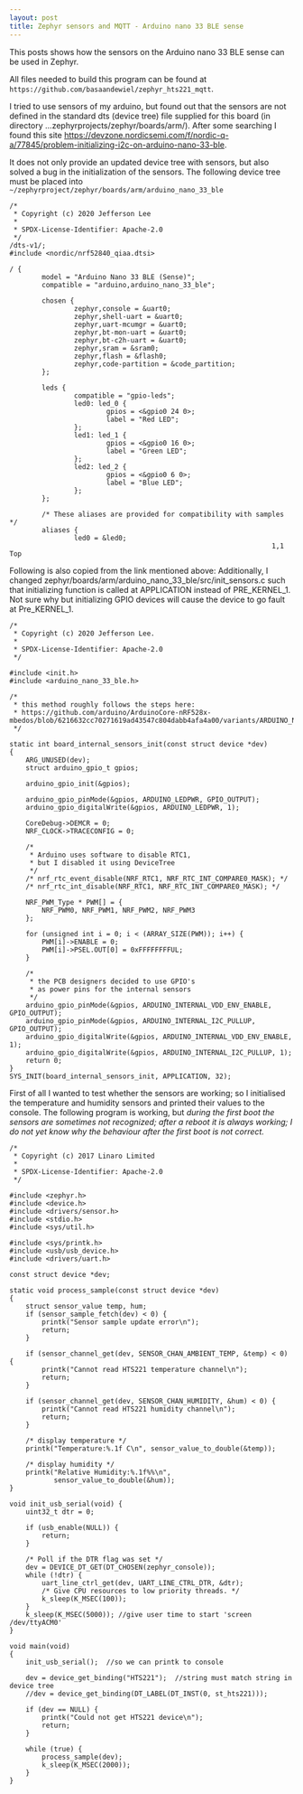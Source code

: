 ```yaml
---
layout: post
title: Zephyr sensors and MQTT - Arduino nano 33 BLE sense
---
```

This posts shows how the sensors on the Arduino nano 33 BLE sense can be used in Zephyr.

All files needed to build this program can be found at `https://github.com/basaandewiel/zephyr_hts221_mqtt`. 

I tried to use sensors of my arduino, but found out that the sensors are not defined in the standard dts (device tree) file supplied for this board (in directory ...zephyrprojects/zephyr/boards/arm/).
After some searching I found this site https://devzone.nordicsemi.com/f/nordic-q-a/77845/problem-initializing-i2c-on-arduino-nano-33-ble.

It does not only provide an updated device tree with sensors, but also solved a bug in the initialization of the sensors.
The following device tree must be placed into `~/zephyrproject/zephyr/boards/arm/arduino_nano_33_ble`

```
/*
 * Copyright (c) 2020 Jefferson Lee
 *
 * SPDX-License-Identifier: Apache-2.0
 */
/dts-v1/;
#include <nordic/nrf52840_qiaa.dtsi>

/ {
        model = "Arduino Nano 33 BLE (Sense)";
        compatible = "arduino,arduino_nano_33_ble";

        chosen {
                zephyr,console = &uart0;
                zephyr,shell-uart = &uart0;
                zephyr,uart-mcumgr = &uart0;
                zephyr,bt-mon-uart = &uart0;
                zephyr,bt-c2h-uart = &uart0;
                zephyr,sram = &sram0;
                zephyr,flash = &flash0;
                zephyr,code-partition = &code_partition;
        };

        leds {
                compatible = "gpio-leds";
                led0: led_0 {
                        gpios = <&gpio0 24 0>;
                        label = "Red LED";
                };
                led1: led_1 {
                        gpios = <&gpio0 16 0>;
                        label = "Green LED";
                };
                led2: led_2 {
                        gpios = <&gpio0 6 0>;
                        label = "Blue LED";
                };
        };

        /* These aliases are provided for compatibility with samples */
        aliases {
                led0 = &led0;
                                                                 1,1           Top
```

Following is also copied from the link mentioned above:
Additionally, I changed zephyr/boards/arm/arduino_nano_33_ble/src/init_sensors.c such that initializing function is called at APPLICATION instead of PRE_KERNEL_1. Not sure why but initializing GPIO devices will cause the device to go fault at Pre_KERNEL_1.
```
/*
 * Copyright (c) 2020 Jefferson Lee.
 *
 * SPDX-License-Identifier: Apache-2.0
 */

#include <init.h>
#include <arduino_nano_33_ble.h>

/*
 * this method roughly follows the steps here:
 * https://github.com/arduino/ArduinoCore-nRF528x-mbedos/blob/6216632cc70271619ad43547c804dabb4afa4a00/variants/ARDUINO_NANO33BLE/variant.cpp#L136
 */

static int board_internal_sensors_init(const struct device *dev)
{
	ARG_UNUSED(dev);
	struct arduino_gpio_t gpios;

	arduino_gpio_init(&gpios);

	arduino_gpio_pinMode(&gpios, ARDUINO_LEDPWR, GPIO_OUTPUT);
	arduino_gpio_digitalWrite(&gpios, ARDUINO_LEDPWR, 1);

	CoreDebug->DEMCR = 0;
	NRF_CLOCK->TRACECONFIG = 0;

	/*
	 * Arduino uses software to disable RTC1,
	 * but I disabled it using DeviceTree
	 */
	/* nrf_rtc_event_disable(NRF_RTC1, NRF_RTC_INT_COMPARE0_MASK); */
	/* nrf_rtc_int_disable(NRF_RTC1, NRF_RTC_INT_COMPARE0_MASK); */

	NRF_PWM_Type * PWM[] = {
		NRF_PWM0, NRF_PWM1, NRF_PWM2, NRF_PWM3
	};

	for (unsigned int i = 0; i < (ARRAY_SIZE(PWM)); i++) {
		PWM[i]->ENABLE = 0;
		PWM[i]->PSEL.OUT[0] = 0xFFFFFFFFUL;
	}

	/*
	 * the PCB designers decided to use GPIO's
	 * as power pins for the internal sensors
	 */
	arduino_gpio_pinMode(&gpios, ARDUINO_INTERNAL_VDD_ENV_ENABLE, GPIO_OUTPUT);
	arduino_gpio_pinMode(&gpios, ARDUINO_INTERNAL_I2C_PULLUP, GPIO_OUTPUT);
	arduino_gpio_digitalWrite(&gpios, ARDUINO_INTERNAL_VDD_ENV_ENABLE, 1);
	arduino_gpio_digitalWrite(&gpios, ARDUINO_INTERNAL_I2C_PULLUP, 1);
	return 0;
}
SYS_INIT(board_internal_sensors_init, APPLICATION, 32);
```

First of all I wanted to test whether the sensors are working; so I initialised the temperature and humidity sensors and printed their values to the console.
The following program is working, but *during the first boot the sensors are sometimes not recognized; after a reboot it is always working; I do not yet know why the behaviour after the first boot is not correct.*

```
/*
 * Copyright (c) 2017 Linaro Limited
 *
 * SPDX-License-Identifier: Apache-2.0
 */

#include <zephyr.h>
#include <device.h>
#include <drivers/sensor.h>
#include <stdio.h>
#include <sys/util.h>

#include <sys/printk.h>
#include <usb/usb_device.h>
#include <drivers/uart.h>

const struct device *dev;

static void process_sample(const struct device *dev)
{
	struct sensor_value temp, hum;
	if (sensor_sample_fetch(dev) < 0) {
		printk("Sensor sample update error\n");
		return;
	}

	if (sensor_channel_get(dev, SENSOR_CHAN_AMBIENT_TEMP, &temp) < 0) {
		printk("Cannot read HTS221 temperature channel\n");
		return;
	}

	if (sensor_channel_get(dev, SENSOR_CHAN_HUMIDITY, &hum) < 0) {
		printk("Cannot read HTS221 humidity channel\n");
		return;
	}

	/* display temperature */
	printk("Temperature:%.1f C\n", sensor_value_to_double(&temp));

	/* display humidity */
	printk("Relative Humidity:%.1f%%\n",
	       sensor_value_to_double(&hum));
}

void init_usb_serial(void) {
	uint32_t dtr = 0;

	if (usb_enable(NULL)) {
		return;
	}

	/* Poll if the DTR flag was set */
	dev = DEVICE_DT_GET(DT_CHOSEN(zephyr_console));
	while (!dtr) {
		uart_line_ctrl_get(dev, UART_LINE_CTRL_DTR, &dtr);
		/* Give CPU resources to low priority threads. */
		k_sleep(K_MSEC(100));
	}
	k_sleep(K_MSEC(5000)); //give user time to start 'screen /dev/ttyACM0'
}

void main(void)
{
	init_usb_serial();	//so we can printk to console

    dev = device_get_binding("HTS221");  //string must match string in device tree
 	//dev = device_get_binding(DT_LABEL(DT_INST(0, st_hts221)));

	if (dev == NULL) {
		printk("Could not get HTS221 device\n");
		return;
	}

	while (true) {
		process_sample(dev);
		k_sleep(K_MSEC(2000));
	}
}
```





